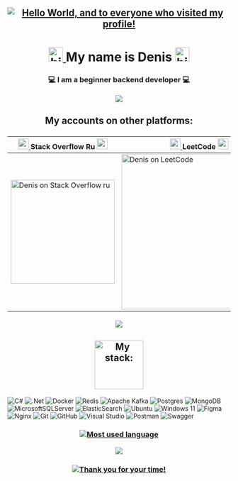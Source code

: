 <h2 align="center">
  <a href="#">
    <img src="https://capsule-render.vercel.app/api?type=waving&color=gradient&height=256&section=header&fontColor=ffffff&text=Hello%20World,&fontSize=75&animation=fadeIn&fontAlignY=38&desc=and%20to%20everyone%20who%20visited%20my%20profile!&descAlignY=55&descAlign=62" alt="Hello World, and to everyone who visited my profile!"/>
  </a>
</h2>
<h1 align="center">
  <a href="#">
    <img src="https://github.com/blackcater/blackcater/raw/main/images/Hi.gif" alt="hi" height="32"/>
  </a>
  My name is Denis  
  <a href="#">
    <img src="https://github.com/blackcater/blackcater/raw/main/images/Hi.gif" alt="hi" height="32"/>
  </a>
</h1>
<h3 align="center">💻 I am a beginner backend developer 💻</h3>

<h5 align="center">
  <a href="#">
    <img src="https://capsule-render.vercel.app/api?type=rect&height=1&color=gradient"/>
  </a>
</h5>

<h2 align="center">My accounts on other platforms:</h2>
<h3 align="center">
  <table align="center">
    <thead>
      <tr>
        <th scope="col">
          <a href="#">
            <img src="https://github.com/deniskasosiska/deniskasosiska/assets/44068354/c6a3debc-ccf3-4443-afba-910ac7735a53" height="24"/>
          </a>
          Stack Overflow Ru 
          <a href="#">
            <img src="https://github.com/deniskasosiska/deniskasosiska/assets/44068354/c6a3debc-ccf3-4443-afba-910ac7735a53" height="24"/>
          </a>
        </th>
        <th scope="col">
          <a href="#">
            <img src="https://github.com/deniskasosiska/deniskasosiska/assets/44068354/afcf3c3c-3e65-4f72-af6c-27f7745d1038" height="24"/>
          </a>
          LeetCode
          <a href="#">
            <img src="https://github.com/deniskasosiska/deniskasosiska/assets/44068354/afcf3c3c-3e65-4f72-af6c-27f7745d1038" height="24"/>
          </a>  
        </th>
      </tr>
    </thead>
    <tbody>
      <tr>
        <td>
          <a href="https://ru.stackoverflow.com/users/592447/deniska-sosiska/">
            <picture>
              <source media="(prefers-color-scheme: dark)" srcset="https://github-readme-stackoverflow.zohan.tech/?userID=592447&theme=dark&site=ru.stackoverflow">
              <source media="(prefers-color-scheme: light)" srcset="https://github-readme-stackoverflow.zohan.tech/?userID=592447&site=ru.stackoverflow">
              <img alt="Denis on Stack Overflow ru" height="234" src="https://github-readme-stackoverflow.zohan.tech/?userID=592447&theme=dark&site=ru.stackoverflow">
            </picture>
          </a>
        </td>
        <td>
          <a href="https://leetcode.com/u/DeniskaSosiSka/">
            <picture>
              <source media="(prefers-color-scheme: dark)" srcset="https://leetcard.jacoblin.cool/DeniskaSosiSka?theme=nord&ext=heatmap">
              <source media="(prefers-color-scheme: light)" srcset="https://leetcard.jacoblin.cool/DeniskaSosiSka?theme=unicorn&ext=heatmap">
              <img alt="Denis on LeetCode" width="350" src="https://leetcard.jacoblin.cool/DeniskaSosiSka?theme=nord&ext=heatmap">
            </picture>
          </a>
        </td>
      </tr>
    </tbody>
  </table>
</h3>

<h5 align="center">
  <a href="#">
    <img src="https://capsule-render.vercel.app/api?type=rect&height=1&color=gradient"/>
  </a>
</h5>

<h2 align="center">
  <a href="#">
    <picture>
      <source media="(prefers-color-scheme: dark)" srcset="https://capsule-render.vercel.app/api?type=venom&height=200&color=gradient&text=My%20stack:&fontAlign=49&reversal=false&section=header&fontColor=ffffff&fontSize=50&fontAlignY=55&strokeWidth=1&stroke=aaaaaa">
      <source media="(prefers-color-scheme: light)" srcset="https://capsule-render.vercel.app/api?type=venom&height=200&color=gradient&text=My%20stack:&fontAlign=49&reversal=false&section=header&fontColor=000000&fontSize=50&fontAlignY=55&strokeWidth=1&stroke=aaaaaa">
      <img alt="My stack:" height="110" src="https://capsule-render.vercel.app/api?type=venom&height=200&color=gradient&text=My%20stack:&fontAlign=49&reversal=false&section=header&fontColor=ffffff&fontSize=50&fontAlignY=55&strokeWidth=1&stroke=aaaaaa">
    </picture>
  </a>
</h2>

![C#](https://img.shields.io/badge/c%23-%23239120.svg?style=for-the-badge&logo=csharp&logoColor=white)
![.Net](https://img.shields.io/badge/.NET-5C2D91?style=for-the-badge&logo=.net&logoColor=white)
![Docker](https://img.shields.io/badge/docker-%230db7ed.svg?style=for-the-badge&logo=docker&logoColor=white)
![Redis](https://img.shields.io/badge/redis-%23DD0031.svg?style=for-the-badge&logo=redis&logoColor=white)
![Apache Kafka](https://img.shields.io/badge/Apache%20Kafka-000?style=for-the-badge&logo=apachekafka)
![Postgres](https://img.shields.io/badge/postgres-%23316192.svg?style=for-the-badge&logo=postgresql&logoColor=white)
![MongoDB](https://img.shields.io/badge/MongoDB-%234ea94b.svg?style=for-the-badge&logo=mongodb&logoColor=white)
![MicrosoftSQLServer](https://img.shields.io/badge/Microsoft%20SQL%20Server-CC2927?style=for-the-badge&logo=microsoft%20sql%20server&logoColor=white)
![ElasticSearch](https://img.shields.io/badge/-ElasticSearch-005571?style=for-the-badge&logo=elasticsearch)
![Ubuntu](https://img.shields.io/badge/Ubuntu-E95420?style=for-the-badge&logo=ubuntu&logoColor=white)
![Windows 11](https://img.shields.io/badge/Windows%2011-%230079d5.svg?style=for-the-badge&logo=Windows%2011&logoColor=white)
![Figma](https://img.shields.io/badge/figma-%23F24E1E.svg?style=for-the-badge&logo=figma&logoColor=white)
![Nginx](https://img.shields.io/badge/nginx-%23009639.svg?style=for-the-badge&logo=nginx&logoColor=white)
![Git](https://img.shields.io/badge/git-%23F05033.svg?style=for-the-badge&logo=git&logoColor=white)
![GitHub](https://img.shields.io/badge/github-%23121011.svg?style=for-the-badge&logo=github&logoColor=white)
![Visual Studio](https://img.shields.io/badge/Visual%20Studio-5C2D91.svg?style=for-the-badge&logo=visual-studio&logoColor=white)
![Postman](https://img.shields.io/badge/Postman-FF6C37?style=for-the-badge&logo=postman&logoColor=white)
![Swagger](https://img.shields.io/badge/-Swagger-%23Clojure?style=for-the-badge&logo=swagger&logoColor=white)

<h3 align="center">
  <a href="#">
    <img src="https://github-readme-stats.vercel.app/api/top-langs/?username=deniskasosiska&layout=compact" alt="Most used language"/>
  </a>
</h3>

<h5 align="center">
  <a href="#">
    <img src="https://capsule-render.vercel.app/api?type=rect&height=1&color=gradient"/>
  </a>
</h5>

<h3 align="center">
  <a href="#">
    <img src="https://readme-typing-svg.herokuapp.com?font=Fira+Code&size=25&pause=1800&color=FF6666&center=true&vCenter=true&random=false&width=800&lines=If+you+liked+one+of+my+repositories%2C+put+a+star+%E2%AD%90;%E2%9D%A4+Thank+you+for+your+time!+%E2%9D%A4" alt="Thank you for your time!"/>
  </a>
</h3>

<!-- 
https://github.com/deniskasosiska/deniskasosiska/assets/44068354/259355b5-4137-47bf-81fb-60f428a769e3 
<a href="#"><img src="https://github.com/deniskasosiska/deniskasosiska/assets/44068354/b44d969a-d630-45f2-9ea7-c47cbb88ee2d" alt="Java" height="24"/></a>
<a href="#"><img src="https://github.com/deniskasosiska/deniskasosiska/assets/44068354/81ce38dd-4fa5-4fdb-be20-0ba0fbdebe61" alt="C#" height="24"/></a>
-->

